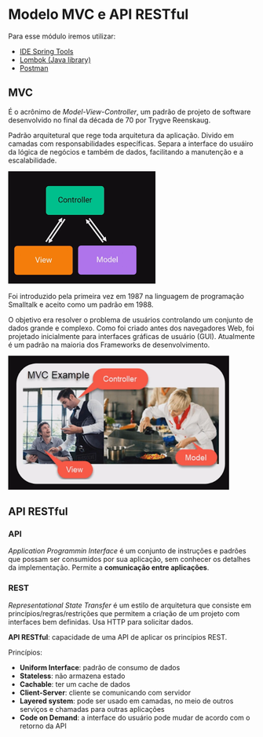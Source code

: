 # Modelo MVC e API RESTful

Para esse módulo iremos utilizar:

- [IDE Spring Tools](https://spring.io/tools)
- [Lombok (Java library)](https://projectlombok.org)
- [Postman](https://www.postman.com/)


## MVC

É o acrônimo de _Model-View-Controller_, um padrão de projeto de software desenvolvido no final da década de 70 por Trygve Reenskaug.

Padrão arquitetural que rege toda arquitetura da aplicação. Divido em camadas com responsabilidades específicas. Separa a interface do usuáiro da lógica de negócios e também de dados, facilitando a manutenção e a escalabilidade.


<img src="images/mvc.png" alt="drawing" width="300"/>

Foi introduzido pela primeira vez em 1987 na linguagem de programação Smalltalk e aceito como um padrão em 1988.

O objetivo era resolver o problema de usuários controlando um conjunto de dados grande e complexo. Como foi criado antes dos navegadores Web, foi projetado inicialmente para interfaces gráficas de usuário (GUI). Atualmente é um padrão na maioria dos Frameworks de desenvolvimento.

<img src="images/mvc-cozinha.png" alt="drawing" width="450"/>


## API RESTful


### API

_Application Programmin Interface_ é um conjunto de instruções e padrões que possam ser consumidos por sua aplicação, sem conhecer os detalhes da implementação. Permite a **comunicação entre aplicações**.


### REST

_Representational State Transfer_ é um estilo de arquitetura que consiste em princípios/regras/restrições que permitem a criação de um projeto com interfaces bem definidas. Usa HTTP para solicitar dados.


**API RESTful**: capacidade de uma API de aplicar os princípios REST.


Princípios:

- **Uniform Interface**: padrão de consumo de dados
- **Stateless**: não armazena estado
- **Cachable**: ter um cache de dados
- **Client-Server**: cliente se comunicando com servidor
- **Layered system**: pode ser usado em camadas, no meio de outros serviços e chamadas para outras aplicações
- **Code on Demand**: a interface do usuário pode mudar de acordo com o retorno da API

